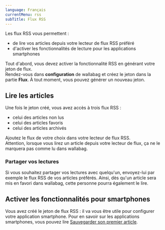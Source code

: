 ```yaml
---
language: Français
currentMenu: rss
subTitle: Flux RSS
---
```


Les flux RSS vous permettent :

* de lire vos articles depuis votre lecteur de flux RSS préféré
* d'activer les fonctionnalités de lecture pour les applications smartphones

Tout d'abord, vous devez activer la fonctionnalité RSS en générant votre jeton de flux.  
Rendez-vous dans **configuration** de wallabag et créez le jeton dans la partie **Flux**.
À tout moment, vous pouvez générer un nouveau jeton.

## Lire les articles

Une fois le jeton créé, vous avez accès à trois flux RSS :

* celui des articles non lus
* celui des articles favoris
* celui des articles archivés

Ajoutez le flux de votre choix dans votre lecteur de flux RSS.  
Attention, lorsque vous lirez un article depuis votre lecteur de flux, ça ne le marquera pas comme lu dans wallabag.

### Partager vos lectures

Si vous souhaitez partager vos lectures avec quelqu'un, envoyez-lui par exemple le flux RSS de vos articles préférés. Ainsi, dès qu'un article sera mis en favori dans wallabag, cette personne pourra également le lire.

## Activer les fonctionnalités pour smartphones

Vous avez créé le jeton de flux RSS : il va vous être utile pour configurer votre application smartphone. Pour en savoir sur les applications smartphones, vous pouvez lire [Sauvegarder son premier article](Utilisateur/Sauvegarder_son_premier_article.md).